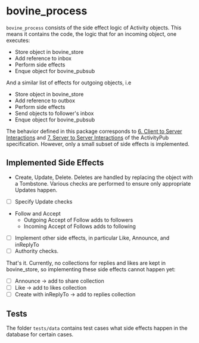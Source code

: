 # bovine_process

`bovine_process` consists of the side effect logic of Activity objects. This means it contains the code, the logic that for an incoming object, one executes:

- Store object in bovine_store
- Add reference to inbox
- Perform side effects
- Enque object for bovine_pubsub

And a similar list of effects for outgoing objects, i.e

- Store object in bovine_store
- Add reference to outbox
- Perform side effects
- Send objects to follower's inbox
- Enque object for bovine_pubsub

The behavior defined in this package corresponds to [6. Client to Server Interactions](https://www.w3.org/TR/activitypub/#client-to-server-interactions) and [7. Server to Server Interactions](https://www.w3.org/TR/activitypub/#server-to-server-interactions) of the ActivityPub specification. However, only a small subset of side effects is implemented.

## Implemented Side Effects

- Create, Update, Delete. Deletes are handled by replacing the object with a Tombstone. Various checks are performed to ensure only appropriate Updates happen.
- [ ] Specify Update checks
- Follow and Accept
  - Outgoing Accept of Follow adds to followers
  - Incoming Accept of Follows adds to following
- [ ] Implement other side effects, in particular Like, Announce, and inReplyTo
- [ ] Authority checks.

That's it. Currently, no collections for replies and likes are kept in bovine_store, so implementing these side effects cannot happen yet:

- [ ] Announce -> add to share collection
- [ ] Like -> add to likes collection
- [ ] Create with inReplyTo -> add to replies collection

## Tests

The folder `tests/data` contains test cases what side effects happen in the database for certain cases.
